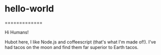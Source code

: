 # hello-world
=============

Hi Humans!

Hubot here, I like Node.js and coffeescript (that's what I'm made of!).
I've had tacos on the moon and find them far superior to Earth tacos. 
